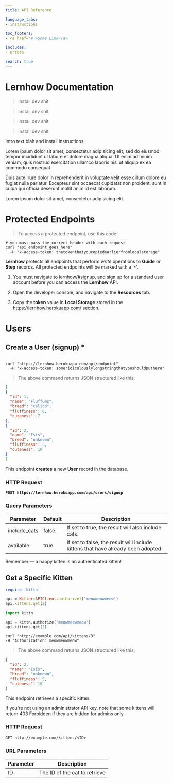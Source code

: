 ```yaml
---
title: API Reference

language_tabs:
- instructions

toc_footers:
- <a href='#'>Some Link</a>

includes:
- errors

search: true
---
```


# Lernhow Documentation

> Install dev shit

> Install dev shit

> Install dev shit

> Install dev shit

Intro text blah and install instructions

Lorem ipsum dolor sit amet, consectetur adipisicing elit, sed do eiusmod
tempor incididunt ut labore et dolore magna aliqua. Ut enim ad minim veniam,
quis nostrud exercitation ullamco laboris nisi ut aliquip ex ea commodo
consequat.

Duis aute irure dolor in reprehenderit in voluptate velit esse
cillum dolore eu fugiat nulla pariatur. Excepteur sint occaecat cupidatat non
proident, sunt in culpa qui officia deserunt mollit anim id est laborum.

Lorem ipsum dolor sit amet, consectetur adipisicing elit.

# Protected Endpoints

> To access a protected endpoint, use this code:

```shell
# you must pass the correct header with each request
curl "api_endpoint_goes_here"
  -H "x-access-token: thetokenthatyoucopiedearlierfromlocalstorage"
```

**Lernhow** protects all endpoints that perform *write* operations to **Guide** or **Step** records. All protected endpoints will be marked with a '`*`'.

1. You must navigate to <a href="https://lernhow.herokuapp.com/#signup" target="_blank">lernhow/#signup</a>, and sign up for a standard user account before you can access the **Lernhow** API.

2. Open the developer console, and navigate to the **Resources** tab.

3. Copy the **token** value in **Local Storage** stored in the https://lernhow.herokuapp.com/ section.

# Users

## Create a User (**signup**) *

```javascript
```

```shell
curl "https://lernhow.herokuapp.com/api/endpoint"
  -H "x-access-token: someridiculouslylongstringthatyoushouldputhere"
```

> The above command returns JSON structured like this:

```json
[
{
  "id": 1,
  "name": "Fluffums",
  "breed": "calico",
  "fluffiness": 6,
  "cuteness": 7
},
{
  "id": 2,
  "name": "Isis",
  "breed": "unknown",
  "fluffiness": 5,
  "cuteness": 10
}
]
```

This endpoint **creates** a new **User** record in the database.

### HTTP Request

**`POST https://lernhow.herokuapp.com/api/users/signup`**

### Query Parameters

Parameter | Default | Description
--------- | ------- | -----------
include_cats | false | If set to true, the result will also include cats.
available | true | If set to false, the result will include kittens that have already been adopted.

<aside class="success">
  Remember — a happy kitten is an authenticated kitten!
</aside>

## Get a Specific Kitten

```ruby
require 'kittn'

api = Kittn::APIClient.authorize!('meowmeowmeow')
api.kittens.get(2)
```

```python
import kittn

api = kittn.authorize('meowmeowmeow')
api.kittens.get(2)
```

```shell
curl "http://example.com/api/kittens/3"
-H "Authorization: meowmeowmeow"
```

> The above command returns JSON structured like this:

```json
{
  "id": 2,
  "name": "Isis",
  "breed": "unknown",
  "fluffiness": 5,
  "cuteness": 10
}
```

This endpoint retrieves a specific kitten.

<aside class="warning">If you're not using an administrator API key, note that some kittens will return 403 Forbidden if they are hidden for admins only.</aside>

### HTTP Request

`GET http://example.com/kittens/<ID>`

### URL Parameters

Parameter | Description
--------- | -----------
ID | The ID of the cat to retrieve

